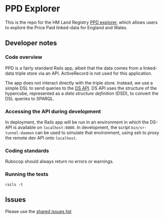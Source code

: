 # PPD Explorer

This is the repo for the HM Land Registry
[PPD explorer](http://landregistry.data.gov.uk/app/ppd),
which allows users to explore the Price Paid linked-data
for England and Wales.

## Developer notes

### Code overview

PPD is a fairly standard Rails app, albeit that the data
comes from a linked-data triple store via an API. ActiveRecord
is not used for this application.

The app does not interact directly with the triple store.
Instead, we use a simple DSL to send queries to the
[DS API](http://github.com/epimorphics/data-API). DS API uses
the structure of the hypercube, represented as a _data structure
definition_ (DSD), to convert the DSL queries to SPARQL.

### Accessing the API during development

In deployment, the Rails app will be run in an environment in
which the DS-API is available on `localhost:8080`. In development,
the script `bin/sr-tunnel-daemon` can be used to simulate that
environment, using ssh to proxy the remote dev API onto `localhost`.

### Coding standards

Rubocop should always return no errors or warnings.

### Running the tests

    rails -t

## Issues

Please use the [shared issues list](https://github.com/epimorphics/hmlr-linked-data/issues)
